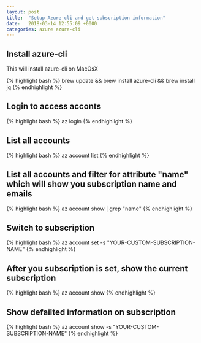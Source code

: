 ```yaml
---
layout: post
title:  "Setup Azure-cli and get subscription information"
date:   2018-03-14 12:55:09 +0000
categories: azure azure-cli
---
```

## Install azure-cli

This will install azure-cli on MacOsX

{% highlight bash %}
brew update && brew install azure-cli && brew install jq
{% endhighlight %}

## Login to access acconts

{% highlight bash %}
az login
{% endhighlight %}

## List all accounts

{% highlight bash %}
az account list
{% endhighlight %}

## List all accounts and filter for attribute "name" which will show you subscription name and emails

{% highlight bash %}
az account show | grep "name"
{% endhighlight %}

## Switch to subscription

{% highlight bash %}
az account set -s "YOUR-CUSTOM-SUBSCRIPTION-NAME"
{% endhighlight %}

## After you subscription is set, show the current subscription

{% highlight bash %}
az account show
{% endhighlight %}

## Show defailted information on subscription

{% highlight bash %}
az account show -s "YOUR-CUSTOM-SUBSCRIPTION-NAME"
{% endhighlight %}
